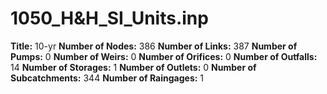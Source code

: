 # 1050_H&H_SI_Units.inp
**Title:**  10-yr
**Number of Nodes:** 386
**Number of Links:** 387
**Number of Pumps:** 0
**Number of Weirs:** 0
**Number of Orifices:** 0
**Number of Outfalls:** 14
**Number of Storages:** 1
**Number of Outlets:** 0
**Number of Subcatchments:** 344
**Number of Raingages:** 1
